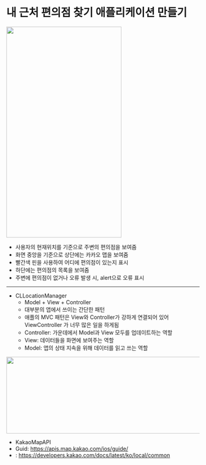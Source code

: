 내 근처 편의점 찾기 애플리케이션 만들기
===========
<img src="https://user-images.githubusercontent.com/55949986/205566056-5d4a26ee-0ceb-4877-a2a9-beff78ed8ff9.gif" width="300" height="550"/>

* 사용자의 현재위치를 기준으로 주변의 편의점을 보여줌
* 화면 중앙을 기준으로 상단에는 카카오 맵을 보여줌
* 빨간색 핀을 사용하여 어디에 편의점이 있는지 표시
* 하단에는 편의점의 목록을 보여줌
* 주변에 편의점이 없거나 오류 발생 시, alert으로 오류 표시
---------------------------------------
* CLLocationManager
  * Model + View + Controller
  * 대부분의 앱에서 쓰이는 간단한 패턴
  * 애플의 MVC 패턴은 View와 Controller가 강하게 연결되어 있어 ViewController 가 너무 많은 일을 하게됨
  * Controller: 가운데에서 Model과 View 모두를 업데이트하는 역할
  * View: 데이터들을 화면에 보여주는 역할
  *  Model: 앱의 상태 지속을 위해 데이터를 읽고 쓰는 역할

<img src="https://user-images.githubusercontent.com/55949986/205870310-39027252-cdba-461e-921b-ee7b0c42cbf2.png" width="650" height="200"/>


* KakaoMapAPI
 * Guid: https://apis.map.kakao.com/ios/guide/
 * : https://developers.kakao.com/docs/latest/ko/local/common
